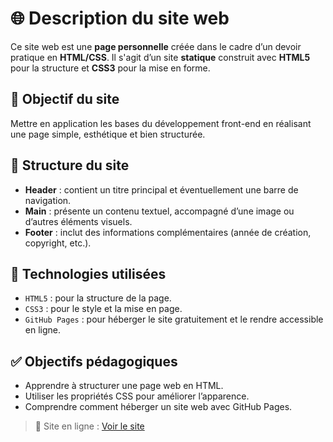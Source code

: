 # 🌐 Description du site web

Ce site web est une **page personnelle** créée dans le cadre d’un devoir pratique en **HTML/CSS**. Il s'agit d’un site **statique** construit avec **HTML5** pour la structure et **CSS3** pour la mise en forme.

## 🎯 Objectif du site
Mettre en application les bases du développement front-end en réalisant une page simple, esthétique et bien structurée.

## 🧱 Structure du site
- **Header** : contient un titre principal et éventuellement une barre de navigation.
- **Main** : présente un contenu textuel, accompagné d’une image ou d’autres éléments visuels.
- **Footer** : inclut des informations complémentaires (année de création, copyright, etc.).

## 🎨 Technologies utilisées
- `HTML5` : pour la structure de la page.
- `CSS3` : pour le style et la mise en page.
- `GitHub Pages` : pour héberger le site gratuitement et le rendre accessible en ligne.

## ✅ Objectifs pédagogiques
- Apprendre à structurer une page web en HTML.
- Utiliser les propriétés CSS pour améliorer l’apparence.
- Comprendre comment héberger un site web avec GitHub Pages.

> 🔗 Site en ligne : [Voir le site](https://user93-pro.github.io/severin-cece-kolie/)
